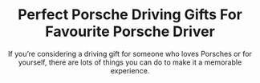 ---
layout: post
title: Perfect Porsche Driving Gifts For Favourite Porsche Driver
subtitle: If you’re considering a driving gift for someone who loves Porsches or for yourself, there are lots of things you can do to make it a memorable experience.
header-img: "img/post/2023/09/copied/medium_porsche_driving_gifts_9ada8441aa.jpg"
header-style: text
permalink: "/porsche-driving-gifts/"
catalog: true
tags:
  - Recipients 
  - Men
---  
